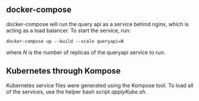 ## docker-compose

docker-compose will run the query api as a service behind nginx, which is acting as a load balancer. To start the service, run:

    docker-compose up --build --scale queryapi=N

where *N* is the number of replicas of the queryapi service to run.

## Kubernetes through Kompose

Kubernetes service files were generated using the Kompose tool. To load all of the services, use the helper bash script *applyKube.sh*.
